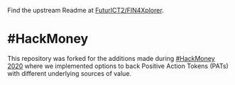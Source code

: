 Find the upstream Readme at [FuturICT2/FIN4Xplorer](https://github.com/FuturICT2/FIN4Xplorer/blob/master/README.md).

# #HackMoney

This repository was forked for the additions made during [#HackMoney 2020](https://hackathon.money/) where we implemented options to back Positive Action Tokens (PATs) with different underlying sources of value.
